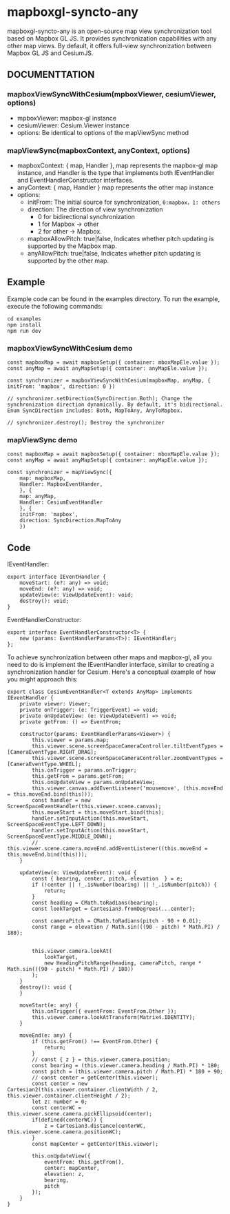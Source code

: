 # mapboxgl-syncto-any

mapboxgl-syncto-any is an open-source map view synchronization tool based on Mapbox GL JS. It provides synchronization capabilities with any other map views. By default, it offers full-view synchronization between Mapbox GL JS and CesiumJS.

## DOCUMENTTATION
### mapboxViewSyncWithCesium(mpboxViewer, cesiumViewer, options)
- mpboxViewer: mapbox-gl instance
- cesiumViewer: Cesium.Viewer instance
- options: Be identical to options of the mapViewSync method

### mapViewSync(mapboxContext, anyContext, options)
- mapboxContext: { map, Handler }, map represents the mapbox-gl map instance, and Handler is the type that implements both IEventHandler and EventHandlerConstructor interfaces.
- anyContext: { map, Handler } map represents the other map instance
- options: 
    - initFrom: The initial source for synchronization, `0:mapbox，1: others`
    - direction: The direction of view synchronization 
        - 0 for bidirectional synchronization
        - 1 for Mapbox -> other
        - 2 for other -> Mapbox.
    - mapboxAllowPitch: true|false, Indicates whether pitch updating is supported by the Mapbox map.
    - anyAllowPitch: true|false, Indicates whether pitch updating is supported by the other map.
    
## Example
Example code can be found in the examples directory. To run the example, execute the following commands:
```
cd examples
npm install
npm run dev
```
### mapboxViewSyncWithCesium demo
```
const mapboxMap = await mapboxSetup({ container: mboxMapEle.value });
const anyMap = await anyMapSetup({ container: anyMapEle.value });

const synchronizer = mapboxViewSyncWithCesium(mapboxMap, anyMap, { initFrom: 'mapbox', direction: 0 })

// synchronizer.setDirection(SyncDirection.Both); Change the synchronization direction dynamically. By default, it's bidirectional. Enum SyncDirection includes: Both, MapToAny, AnyToMapbox.
  
// synchronizer.destroy(); Destroy the synchronizer  
```
### mapViewSync demo
```
const mapboxMap = await mapboxSetup({ container: mboxMapEle.value });
const anyMap = await anyMapSetup({ container: anyMapEle.value });

const synchronizer = mapViewSync({ 
    map: mapboxMap,
    Handler: MapboxEventHander,
    }, {
    map: anyMap,
    Handler: CesiumEventHandler
    }, {
    initFrom: 'mapbox',
    direction: SyncDirection.MapToAny
    })
```

## Code
IEventHandler:
```
export interface IEventHandler {
    moveStart: (e?: any) => void;
    moveEnd: (e?: any) => void;
    updateView(e: ViewUpdateEvent): void;   
    destroy(): void;
}
```
EventHandlerConstructor:
```
export interface EventHandlerConstructor<T> {
    new (params: EventHandlerParams<T>): IEventHandler;
};
```
To achieve synchronization between other maps and mapbox-gl, all you need to do is implement the IEventHandler interface, similar to creating a synchronization handler for Cesium. Here's a conceptual example of how you might approach this:
```
export class CesiumEventHandler<T extends AnyMap> implements IEventHandler {
    private viewer: Viewer;
    private onTrigger: (e: TriggerEvent) => void;
    private onUpdateView: (e: ViewUpdateEvent) => void;
    private getFrom: () => EventFrom;

    constructor(params: EventHandlerParams<Viewer>) {
        this.viewer = params.map;
        this.viewer.scene.screenSpaceCameraController.tiltEventTypes = [CameraEventType.RIGHT_DRAG];
	    this.viewer.scene.screenSpaceCameraController.zoomEventTypes = [CameraEventType.WHEEL];
        this.onTrigger = params.onTrigger;
        this.getFrom = params.getFrom;
        this.onUpdateView = params.onUpdateView;
        this.viewer.canvas.addEventListener('mousemove', (this.moveEnd = this.moveEnd.bind(this)));
        const handler = new ScreenSpaceEventHandler(this.viewer.scene.canvas);
        this.moveStart = this.moveStart.bind(this);
        handler.setInputAction(this.moveStart, ScreenSpaceEventType.LEFT_DOWN);
        handler.setInputAction(this.moveStart, ScreenSpaceEventType.MIDDLE_DOWN);
        // this.viewer.scene.camera.moveEnd.addEventListener((this.moveEnd = this.moveEnd.bind(this)));
    }

    updateView(e: ViewUpdateEvent): void {
        const { bearing, center, pitch, elevation  } = e;
        if (!center || !_.isNumber(bearing) || !_.isNumber(pitch)) {
            return;
        }
        const heading = CMath.toRadians(bearing);
		const lookTarget = Cartesian3.fromDegrees(...center);

		const cameraPitch = CMath.toRadians(pitch - 90 + 0.01); 
		const range = elevation / Math.sin(((90 - pitch) * Math.PI) / 180);
		
		
        this.viewer.camera.lookAt(
			lookTarget,
			new HeadingPitchRange(heading, cameraPitch, range * Math.sin(((90 - pitch) * Math.PI) / 180))
		);
    }
    destroy(): void {
    }

    moveStart(e: any) {
        this.onTrigger({ eventFrom: EventFrom.Other });
		this.viewer.camera.lookAtTransform(Matrix4.IDENTITY);
    }

    moveEnd(e: any) {
        if (this.getFrom() !== EventFrom.Other) {
            return;
        }
        // const { z } = this.viewer.camera.position;
        const bearing = (this.viewer.camera.heading / Math.PI) * 180;
        const pitch = (this.viewer.camera.pitch / Math.PI) * 180 + 90;
        // const center = getCenter(this.viewer);
        const center = new Cartesian2(this.viewer.container.clientWidth / 2, this.viewer.container.clientHeight / 2);
        let z: number = 0;
        const centerWC = this.viewer.scene.camera.pickEllipsoid(center);
        if(defined(centerWC)) {
            z = Cartesian3.distance(centerWC, this.viewer.scene.camera.positionWC);
        }
        const mapCenter = getCenter(this.viewer);

        this.onUpdateView({
            eventFrom: this.getFrom(),
            center: mapCenter,
            elevation: z,
            bearing,
            pitch
        });
    }
}
```
